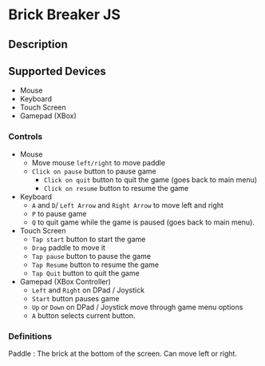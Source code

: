 # Brick Breaker JS

## Description


## Supported Devices

- Mouse
- Keyboard
- Touch Screen
- Gamepad (XBox)


### Controls
- Mouse
    - Move mouse `left/right` to move paddle
    - `Click on pause` button to pause game
        - `Click on quit` button to quit the game (goes back to main menu)
        - `Click on resume` button to resume the game
- Keyboard
    - `A` and `D`/ `Left Arrow` and `Right Arrow` to move left and right
    - `P` to pause game
    - `Q` to quit game while the game is paused (goes back to main menu).
- Touch Screen
    - `Tap start` button to start the game
    - `Drag` paddle to move it
    - `Tap pause` button to pause the game
    - `Tap Resume` button to resume the game
    - `Tap Quit` button to quit the game
- Gamepad (XBox Controller)
    - `Left` and `Right` on DPad / Joystick
    - `Start` button pauses game
    - `Up` or `Down` on DPad / Joystick move through game menu options
    - `A` button selects current button.

### Definitions
Paddle
: The brick at the bottom of the screen. Can move left or right. 
